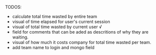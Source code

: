 TODOS:


- calculate total time wasted by entire team
- visual of time elapsed for user's current session
- visual of total time wasted by current user  √
- field for comments that can be aded as descritions of why they are waiting.
- visual of how much it costs company for total time wasted per team.
- add team name to login and mongo field     